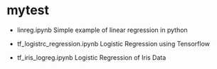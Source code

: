 # mytest

- linreg.ipynb
    Simple example of linear regression in python

- tf_logistrc_regression.ipynb
    Logistic Regression using Tensorflow

- tf_iris_logreg.ipynb
    Logistic Regression of Iris Data
    
